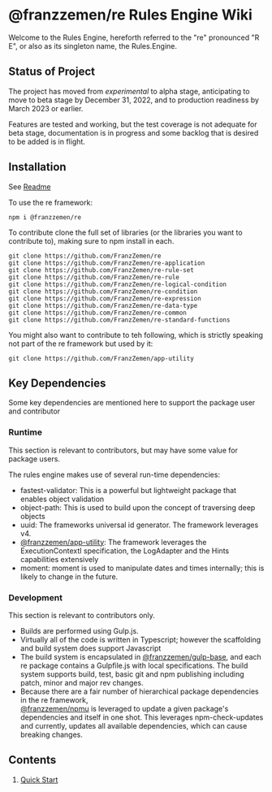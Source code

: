 # @franzzemen/re Rules Engine Wiki

Welcome to the Rules Engine, hereforth referred to the "re" pronounced "R E", or also as its singleton name, the 
Rules.Engine.

## Status of Project

The project has moved from _experimental_ to alpha stage, anticipating to move to beta stage by December 31, 2022, 
and to production readiness by March 2023 or earlier.

Features are tested and working, but the test coverage is not adequate for beta stage, documentation is in progress 
and some backlog that is desired to be added is in flight.

## Installation

See [Readme](re/ReadMe)

To use the re framework:

    npm i @franzzemen/re

To contribute clone the full set of libraries (or the libraries you want to contribute to), making sure to npm 
install in each.

    git clone https://github.com/FranzZemen/re 
    git clone https://github.com/FranzZemen/re-application
    git clone https://github.com/FranzZemen/re-rule-set
    git clone https://github.com/FranzZemen/re-rule
    git clone https://github.com/FranzZemen/re-logical-condition
    git clone https://github.com/FranzZemen/re-condition
    git clone https://github.com/FranzZemen/re-expression
    git clone https://github.com/FranzZemen/re-data-type
    git clone https://github.com/FranzZemen/re-common
    git clone https://github.com/FranzZemen/re-standard-functions

You might also want to contribute to teh following, which is strictly speaking not part of the re framework but used 
by it:

    git clone https://github.com/FranzZemen/app-utility
    
## Key Dependencies
Some key dependencies are mentioned here to support the package user and contributor

### Runtime
This section is relevant to contributors, but may have some value for package users.

The rules engine makes use of several run-time dependencies:
- fastest-validator:  This is a powerful but lightweight package that enables object validation
- object-path:  This is used to build upon the concept of traversing deep objects
- uuid:  The frameworks universal id generator.  The framework leverages v4.
- [@franzzemen/app-utility](https://github.com/franzzemen/app-utility):  The framework leverages 
  the ExecutionContextI specification, the LogAdapter and the Hints capabilities extensively
- moment:  moment is used to manipulate dates and times internally; this is likely to change in the future.

### Development
This section is relevant to contributors only.

- Builds are performed using Gulp.js.
- Virtually all of the code is written in Typescript; however the scaffolding and build system does support Javascript
- The build system is encapsulated in [@franzzemen/gulp-base](https://github.com/franzzemen/gulp-base), and each re 
  package contains a Gulpfile.js with local specifications.  The build system supports build, test, basic git and 
  npm publishing including patch, minor and major rev changes.
- Because there are a fair number of hierarchical package dependencies in the re framework,            
  [@franzzemen/npmu](https://github.com/franzzemen/npmu) is leveraged to update a given package's dependencies and 
  itself in one shot.  This leverages npm-check-updates and currently, updates all available dependencies, which can 
  cause breaking changes.


## Contents

1. [Quick Start](./quick-start.md#quick-start)




